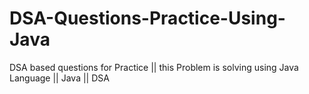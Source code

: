 # DSA-Questions-Practice-Using-Java
DSA based questions for Practice || this Problem is solving using Java Language || Java || DSA
